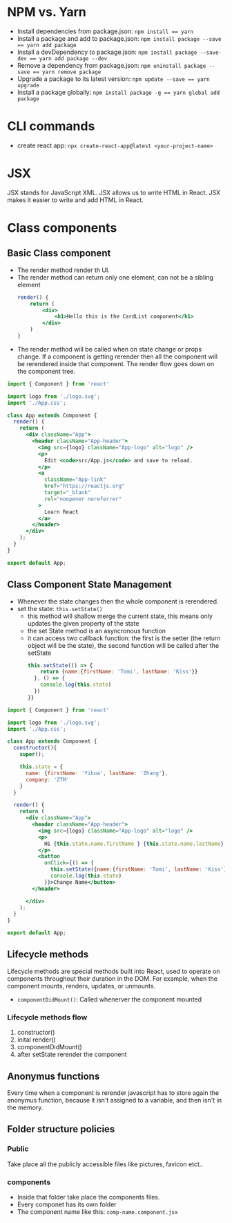 # NPM vs. Yarn

- Install dependencies from package.json: ```npm install == yarn```
- Install a package and add to package.json: ```npm install package --save == yarn add package```
- Install a devDependency to package.json: ```npm install package --save-dev == yarn add package --dev```
- Remove a dependency from package.json: ```npm uninstall package --save == yarn remove package```
- Upgrade a package to its latest version: ```npm update --save == yarn upgrade```
- Install a package globally: ```npm install package -g == yarn global add package```

# CLI commands

- create react app: ```npx create-react-app@latest <your-project-name>```

# JSX
JSX stands for JavaScript XML. JSX allows us to write HTML in React. JSX makes it easier to write and add HTML in React.

# Class components 

## Basic Class component
- The render method render th UI.
- The render method can return only one element, can not be a sibling element
  ```jsx
  render() {
      return (
          <div>
              <h1>Hello this is the CardList component</h1>
          </div>
      )
  }
  ```
- The render method will be called when on state change or props change. If a component is getting rerender then all the component will be rerendered inside that component. The render flow goes down on the component tree.

```jsx
import { Component } from 'react'

import logo from './logo.svg';
import './App.css';

class App extends Component {
  render() {
    return (
      <div className="App">
        <header className="App-header">
          <img src={logo} className="App-logo" alt="logo" />
          <p>
            Edit <code>src/App.js</code> and save to reload.
          </p>
          <a
            className="App-link"
            href="https://reactjs.org"
            target="_blank"
            rel="noopener noreferrer"
          >
            Learn React
          </a>
        </header>
      </div>
    );
  }
}

export default App;
```

## Class Component State Management
- Whenever the state changes then the whole component is rerendered.
- set the state: ```this.setState()``` 
  - this method will shallow merge the current state, this means only updates the given property of the state
  - the set State method is an asyncronous function
  - it can access two callback function: the first is the setter (the return object will be the state), the second function will be called after the setState
    ```jsx
    this.setState(() => {
        return {name:{firstName: 'Tomi', lastName: 'Kiss'}}
      }, () => {
        console.log(this.state)
      })
    }}
    ```

```jsx
import { Component } from 'react'

import logo from './logo.svg';
import './App.css';

class App extends Component {
  constructor(){
    super();

    this.state = {
      name: {firstName: 'Yihua', lastName: 'Zhang'},
      company: 'ZTM'
    }
  }

  render() {
    return (
      <div className="App">
        <header className="App-header">
          <img src={logo} className="App-logo" alt="logo" />
          <p>
            Hi {this.state.name.firstName } {this.state.name.lastName}, I work at {this.state.company}
          </p>
          <button
            onClick={() => {
              this.setState({name:{firstName: 'Tomi', lastName: 'Kiss'}})
              console.log(this.state)
            }}>Change Name</button>
        </header>

      </div>
    );
  }
}

export default App;
```

## Lifecycle methods
Lifecycle methods are special methods built into React, used to operate on components throughout their duration in the DOM. For example, when the component mounts, renders, updates, or unmounts.

- ```componentDidMount()```: Called whenerver the component mounted

### Lifecycle methods flow
1. constructor()
2. inital render()
3. componentDidMount()
4. after setState rerender the component

## Anonymus functions
Every time when a component is rerender javascript has to store again the anonymus function, because it isn't assigned to a variable, and then isn't in the memory.

## Folder structure policies

### Public
Take place all the publicly accessible files like pictures, favicon etct..

### components
- Inside that folder take place the components files.
- Every componet has its own folder
- The component name like this: ```comp-name.component.jsx```
